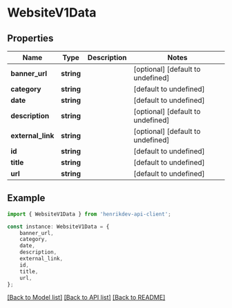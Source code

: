 # WebsiteV1Data


## Properties

Name | Type | Description | Notes
------------ | ------------- | ------------- | -------------
**banner_url** | **string** |  | [optional] [default to undefined]
**category** | **string** |  | [default to undefined]
**date** | **string** |  | [default to undefined]
**description** | **string** |  | [optional] [default to undefined]
**external_link** | **string** |  | [optional] [default to undefined]
**id** | **string** |  | [default to undefined]
**title** | **string** |  | [default to undefined]
**url** | **string** |  | [default to undefined]

## Example

```typescript
import { WebsiteV1Data } from 'henrikdev-api-client';

const instance: WebsiteV1Data = {
    banner_url,
    category,
    date,
    description,
    external_link,
    id,
    title,
    url,
};
```

[[Back to Model list]](../README.md#documentation-for-models) [[Back to API list]](../README.md#documentation-for-api-endpoints) [[Back to README]](../README.md)
